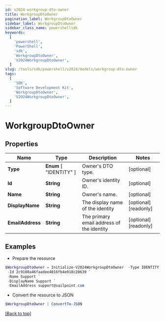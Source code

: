 ```yaml
---
id: v2024-workgroup-dto-owner
title: WorkgroupDtoOwner
pagination_label: WorkgroupDtoOwner
sidebar_label: WorkgroupDtoOwner
sidebar_class_name: powershellsdk
keywords:
  [
    'powershell',
    'PowerShell',
    'sdk',
    'WorkgroupDtoOwner',
    'V2024WorkgroupDtoOwner',
  ]
slug: /tools/sdk/powershell/v2024/models/workgroup-dto-owner
tags:
  [
    'SDK',
    'Software Development Kit',
    'WorkgroupDtoOwner',
    'V2024WorkgroupDtoOwner',
  ]
---
```


# WorkgroupDtoOwner

## Properties

| Name | Type | Description | Notes |
| --- | --- | --- | --- |
| **Type** | **Enum** [ "IDENTITY" ] | Owner's DTO type. | [optional] |
| **Id** | **String** | Owner's identity ID. | [optional] |
| **Name** | **String** | Owner's name. | [optional] |
| **DisplayName** | **String** | The display name of the identity | [optional] [readonly] |
| **EmailAddress** | **String** | The primary email address of the identity | [optional] [readonly] |

## Examples

- Prepare the resource

```powershell
$WorkgroupDtoOwner = Initialize-V2024WorkgroupDtoOwner  -Type IDENTITY `
 -Id 2c9180a46faadee4016fb4e018c20639 `
 -Name Support `
 -DisplayName Support `
 -EmailAddress support@sailpoint.com
```

- Convert the resource to JSON

```powershell
$WorkgroupDtoOwner | ConvertTo-JSON
```

[[Back to top]](#)
